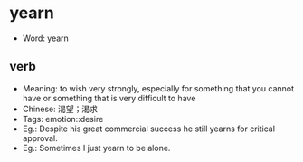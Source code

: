 # yearn

- Word: yearn

## verb

- Meaning: to wish very strongly, especially for something that you cannot have or something that is very difficult to have
- Chinese: 渴望；渴求
- Tags: emotion::desire
- Eg.: Despite his great commercial success he still yearns for critical approval.
- Eg.: Sometimes I just yearn to be alone.

